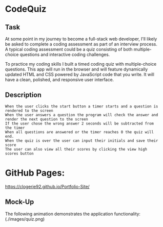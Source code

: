 # CodeQuiz

## Task

At some point in my journey to become a full-stack web developer, I'll likely be asked to complete a coding assessment as part of an interview process. A typical coding assessment could be a quiz consisting of both multiple-choice questions and interactive coding challenges. 

To practice my coding skills I built a timed coding quiz with multiple-choice questions. This app will run in the browser and will feature dynamically updated HTML and CSS powered by JavaScript code that you write. It will have a clean, polished, and responsive user interface. 

## Description

```
When the user clicks the start button a timer starts and a question is rendered to the screen
When the user answers a question the program will check the answer and render the next question to the screen
If the user chose the wrong answer 2 seconds will be subtracted from the timer
When all questions are answered or the timer reaches 0 the quiz will end.
When the quiz is over the user can input their initials and save their score
The user can also view all their scores by clicking the view high scores button

```

# GitHub Pages:
https://clogerie92.github.io/Portfolio-Site/

## Mock-Up

The following animation demonstrates the application functionality:
(./images/quiz.png)